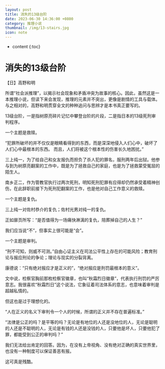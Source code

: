 ```yaml
---
layout: post
title: 消失的13级台阶
date: 2023-06-30 14:36:00 +0800
category: 推理小说
thumbnail: /img/13-stairs.jpg
icon: note
---
```


* content
{:toc}

# 消失的13级台阶

【日】高野和明



所谓“社会派推理”，以揭示社会现象和矛盾冲突为故事的核心。因此，虽然这是一本推理小说，但读下来会发现，推理的元素并不突出，更像是剧情的工具与载体。与之相对的，高野和明贯穿全文的种种追问与思辨才是本书真正要写的。

13级台阶，一是指树原亮碎片记忆中攀登台阶的片段，二是指日本的13级死刑审判程序。

一个主题是救赎。

“犯罪所破坏的并不仅仅是眼睛看得到的东西，而是深深地侵入人们心中，破坏了人们心中最根本的东西。 而且，人们将被这个根本性的伤害长久地困扰。”

三上纯一，为了给自己和女友报仇而担负了杀人犯的罪名，服刑两年后出狱。他参与到为树原亮翻案的工作中，既是为了拯救自己的家庭，也是为了拯救蒙受冤屈的陌生人。

南乡正二，作为管教官执行过两次死刑，明知死刑犯罪有应得却仍然承受着精神创伤，在此辞职前接下为死刑犯翻案的工作，也是他对自己工作意义的救赎。

一个主题是复仇。

三上纯一对佐村恭介的复仇；佐村光男对纯一的复仇。

正如扉页所写：“是否值得为一场痛快淋漓的复仇，陪葬掉自己的人生？”

我们应当说“不”，但事实上很可能是“会”。

一个主题是审判。

“刑不可知，则威不可测。”自由心证主义在司法公平性上存在的可能风险；教育刑论与报应刑论的争论；理论与现实的分裂背离。

康德说：“只有绝对报应才是正义的”，“绝对报应是刑罚最根本的意义”。

文中说，检察官胸前那枚检察官徽章，也叫“秋霜烈日徽章”，代表执行刑罚的严厉意志。我很喜欢“秋霜烈日”这个说法，它象征着司法体系的意志，也意味着审判是超越私情的。

但这也是过于理想化的。

“人在正义的名义下审判令一个人的时候，所谓的正义并不存在普遍标准。”

“法律是公正的吗？是平等的吗？无论是有地位的人还是没地位的人，无论是聪明的人还是不聪明的人，无论是有钱的人还是没钱的人，只要他是坏人，只要他犯了罪，都能受到公正的审判吗？”

我们无法给出肯定的回答。因为，在没有上帝视角、没有绝对正确的真实世界里，也没有一种制度可以保证善恶有报。

这可真是残酷。